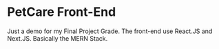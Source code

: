 # PetCare Front-End

Just a demo for my Final Project Grade. The front-end use React.JS and Next.JS. Basically the MERN Stack.
